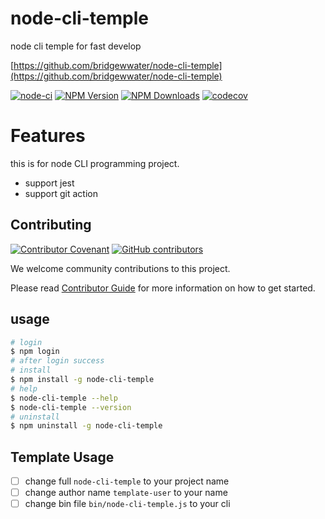 # node-cli-temple

node cli temple for fast develop

[https://github.com/bridgewwater/node-cli-temple](https://github.com/bridgewwater/node-cli-temple)

[![node-ci](https://github.com/bridgewwater/node-cli-temple/workflows/node-ci/badge.svg)](https://github.com/bridgewwater/node-cli-temple/actions/workflows/node-ci.yml)
[![NPM Version](http://img.shields.io/npm/v/node-cli-temple.svg?style=flat)](https://www.npmjs.org/package/node-cli-temple)
[![NPM Downloads](https://img.shields.io/npm/dm/node-cli-temple.svg?style=flat)](https://npmcharts.com/compare/node-cli-temple?minimal=true)
[![codecov](https://codecov.io/gh/bridgewwater/node-cli-temple/branch/main/graph/badge.svg)](https://codecov.io/gh/bridgewwater/node-cli-temple)

# Features

this is for node CLI programming project.

- support jest
- support git action

## Contributing

[![Contributor Covenant](https://img.shields.io/badge/contributor%20covenant-v1.4-ff69b4.svg)](.github/CONTRIBUTING_DOC/CODE_OF_CONDUCT.md)
[![GitHub contributors](https://img.shields.io/github/contributors/bridgewwater/template-golang-lib)](https://github.com/bridgewwater/template-golang-lib/graphs/contributors)

We welcome community contributions to this project.

Please read [Contributor Guide](.github/CONTRIBUTING_DOC/CONTRIBUTING.md) for more information on how to get started.

## usage

```bash
# login
$ npm login
# after login success
# install
$ npm install -g node-cli-temple
# help
$ node-cli-temple --help
$ node-cli-temple --version
# uninstall
$ npm uninstall -g node-cli-temple
```

## Template Usage

- [ ] change full `node-cli-temple` to your project name
- [ ] change author name `template-user` to your name
- [ ] change bin file `bin/node-cli-temple.js` to your cli